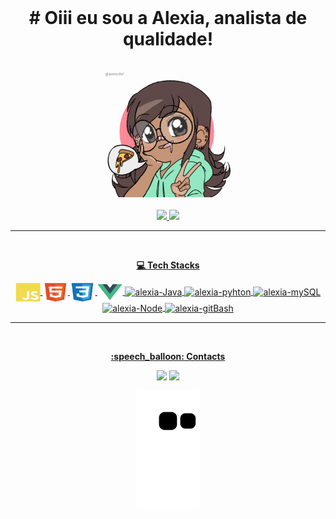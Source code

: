 <div align="center"><br>
<h1># Oiii eu sou a Alexia, analista de qualidade!</h1> 
<div align="center"><br>
<img src="https://github.com/alexiakarine/alexiakarine/blob/main/src/picasion.com_d4f69fb7209e9868e10837be61a65c96.gif" width="200" heigth="200"/>
<div align="center"><br>
  <a href="https://github.com/alexiakarine">
  <img height="180em" src="https://github-readme-stats.vercel.app/api?username=alexiakarine&show_icons=true&theme=dracula&include_all_commits=true&count_private=true"/>
  <img height="180em" src="https://github-readme-stats.vercel.app/api/top-langs/?username=alexiakarine&layout=compact&langs_count=7&theme=dracula"/>
</div>
<hr/>
<div align="center"><br>
   <p><b> 💻 Tech Stacks </b></p>
  <img align="center" alt="alexia-Js" height="30" width="40" src="https://raw.githubusercontent.com/devicons/devicon/master/icons/javascript/javascript-plain.svg">
  <img align="center" alt="alexia-HTML" height="30" width="40" src="https://raw.githubusercontent.com/devicons/devicon/master/icons/html5/html5-original.svg">
  <img align="center" alt="alexia-CSS" height="30" width="40" src="https://raw.githubusercontent.com/devicons/devicon/master/icons/css3/css3-original.svg">
  <img align="center" alt="alexia-Js" height="30" width="40" src="https://raw.githubusercontent.com/devicons/devicon/master/icons/vuejs/vuejs-original.svg">
  <img align="center" alt="alexia-Java " height="65" width="70" src="https://icongr.am/devicon/java-original-wordmark.svg?size=128&color=currentColor">
  <img align="center" alt="alexia-pyhton " height="45" width="75" src="https://icongr.am/devicon/python-original.svg?size=128&color=currentColor">
  <img align="center" alt="alexia-mySQL " height="40" width="50" src="https://icongr.am/devicon/mysql-original.svg?size=128&color=currentColor">
  <img align="center" alt="alexia-Node " height="50" width="75" src="https://icongr.am/devicon/mongodb-original.svg?size=128&color=currentColor">
  <img align="center" alt="alexia-gitBash " height="65" width="70" src="https://icongr.am/devicon/oracle-original.svg?size=128&color=currentColor">
 

</div>
<hr/>
<div align="center"><br>
   <p><b> :speech_balloon: Contacts </b></p>
   <a href = "mailto:contatoalexiakarine18@gmail.com"><img src="https://img.shields.io/badge/-Gmail-%23333?style=for-the-badge&logo=gmail&logoColor=white" target="_blank"></a>
   <a href="https://www.linkedin.com/in/alexiakarinesilva-45875016a" target="_blank"><img src="https://img.shields.io/badge/-LinkedIn-%230077B5?style=for-the-badge&logo=linkedin&logoColor=white" target="_blank"></a> 
 
  ![Snake animation](https://github.com/rafaballerini/rafaballerini/blob/output/github-contribution-grid-snake.svg)
 
</div>

